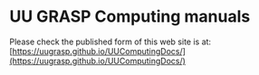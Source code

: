 # UU GRASP Computing manuals


Please check the published form of this web site is at:
[https://uugrasp.github.io/UUComputingDocs/](https://uugrasp.github.io/UUComputingDocs/)
